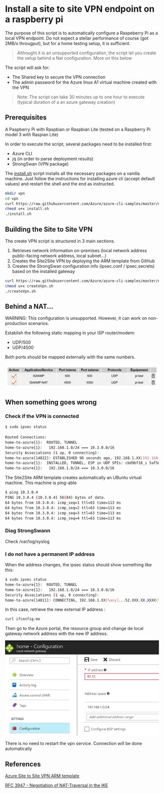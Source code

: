 # Install a site to site VPN endpoint on a raspberry pi

The purpose of this script is to automatically configure a Raspeberry Pi as a local VPN endpoint. Do not expect a stellar performance of course (got 2MB/s througput), but for a home testing setup, it is sufficient.
>Althought it is an unsupported configuration, the script let you create the setup behind a Nat configuration. More on this below

The script will ask for:

* The Shared key to secure the VPN connection
* The admin password for the Azure linux A1 virtual machine created with the VPN

>Note: The script can take 30 minutes up to one hour to execute (typical duration of a an azure gateway creation)

## Prerequisites

A Paspberry Pi with Raspbian or Raspbian Lite (tested on a Raspberry Pi model 3 with Raspian Lite)

In order to execute the script, several packages need to be installed first:

* Azure CLI
* jq (in order to parse deployment results)
* StrongSwan (VPN package)

The [install.sh](https://raw.githubusercontent.com/Azure/azure-cli-samples/master/network/rasp-site2site-vpn/install.sh) script installs all the necessary packages on a vanilla machine. Just follow the instructions for installing azure cli (accept default values) and restart the shell and the end as instructed.

```bash
mkdir vpn
cd vpn
curl https://raw.githubusercontent.com/Azure/azure-cli-samples/master/network/rasp-site2site-vpn/install.sh -o install.sh
chmod u+x install.sh
./install.sh
```

## Building the Site to Site VPN

The create VPN script is structured in 3 main sections.

1. Retrieves network information on-premises (local network address public-facing network address, local subnet...)
1. Creates the Site2Site VPN by deploying the ARM template from GitHub
1. Creates the StrongSwan configuration info (ipsec.conf / ipsec.secrets) based on the installed gateway

```bash
curl https://raw.githubusercontent.com/Azure/azure-cli-samples/master/network/rasp-site2site-vpn/createVp,.sh -o createVpn.sh
chmod u+x createVpn.sh
./createVpn.sh
```

## Behind a NAT...

WARNING: This configuration is unsupported. However, it can work on non-production scenarios.

Establish the following static mapping in your ISP router/modem:

* UDP/500
* UDP/4500

Both ports should be mapped externally with the same numbers.

![Sample configuration for an Orange Livebox](./imgs/Orange-ISP-Config.png)

## When something goes wrong

### Check if the VPN is connected

```bash
$ sudo ipsec status

Routed Connections:
home-to-azure{1}:  ROUTED, TUNNEL
home-to-azure{1}:   192.168.1.0/24 === 10.3.0.0/16
Security Associations (1 up, 0 connecting):
home-to-azure[14822]: ESTABLISHED 90 seconds ago, 192.168.1.XX[192.168.1.XX]...52.XXX.XXX.XXX[52.XXX.XXX.XXX]
home-to-azure{1}:  INSTALLED, TUNNEL, ESP in UDP SPIs: cbd9bf18_i 5af5d926_o
home-to-azure{1}:   192.168.1.0/24 === 10.3.0.0/16
```

The Site2Site ARM template creates automatically an UBuntu virtual machine. This machine is ping-able

```bash
$ ping 10.3.0.4
PING 10.3.0.4 (10.3.0.4) 56(84) bytes of data.
64 bytes from 10.3.0.4: icmp_seq=1 ttl=63 time=113 ms
64 bytes from 10.3.0.4: icmp_seq=2 ttl=63 time=113 ms
64 bytes from 10.3.0.4: icmp_seq=3 ttl=63 time=113 ms
64 bytes from 10.3.0.4: icmp_seq=4 ttl=63 time=113 ms
```

### Diag StrongSwann

Check /var/log/syslog

### I do not have a permanent IP address

When the address changes, the ipsec status should show something like this:

```bash
$ sudo ipsec status
home-to-azure{1}:  ROUTED, TUNNEL
home-to-azure{1}:   192.168.1.0/24 === 10.3.0.0/16
Security Associations (1 up, 0 connecting):
home-to-azure[14811]: CONNECTING, 192.168.1.XX[%any]...52.XXX.XX.XXXX[%any]
```

In this case, retrieve the new external IP address :

```bash
curl ifconfig.me
```

Then go to the Azure portal, the resource group and change de local gateway network address with the new IP address.

![](./imgs/localNetworkGateway.png)

There is no need to restart the vpn service. Connection will be done automatically

## References

[Azure Site to Site VPN ARM template](https://github.com/msleal/arm_templates/tree/master/azure-site2site-vpn)

[RFC 3947 - Negotiation of NAT-Traversal in the IKE](https://www.ietf.org/rfc/rfc3947.txt)
